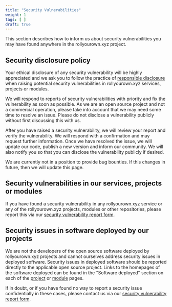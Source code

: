```yaml
---
title: "Security Vulnerabilities"
weight: 1
tags: [ ]
draft: true
---
```


This section describes how to inform us about security vulnerabilities you may have found anywhere in the rollyourown.xyz project.

<!--more-->

## Security disclosure policy

Your ethical disclosure of any security vulnerability will be highly appreciated and we ask you to follow the practice of [responsible disclosure](https://en.wikipedia.org/wiki/Responsible_disclosure) when raising potential security vulnerabilities in rollyourown.xyz services, projects or modules.

We will respond to reports of security vulnerabilities with priority and fix the vulnerability as soon as possible. As we are an open source project and not a commercial operation, please take into account that we may need some time to resolve an issue. Please do not disclose a vulnerability publicly without first discussing this with us.

After you have raised a security vulnerability, we will review your report and verify the vulnerability. We will respond with a confirmation and may request further information. Once we have resolved the issue, we will update our code, publish a new version and inform our community. We will also notify you so that you can disclose the vulnerability publicly if desired.

We are currently not in a position to provide bug bounties. If this changes in future, then we will update this page.

## Security vulnerabilities in our services, projects or modules

If you have found a security vulnerability in any rollyourown.xyz service or any of the rollyourown.xyz projects, modules or other repositories, please report this via our [security vulnerability report form](https://forms.rollyourown.xyz/security-vulnerability).

## Security issues in software deployed by our projects

We are not the developers of the open source software deployed by rollyourown.xyz projects and cannot ourselves address security issues in deployed software. Security issues in deployed software should be reported directly to the applicable open source project. Links to the homepages of the software deployed can be found in the "Software deployed" section on each of the [project](/rollyourown/projects/) or [module](/rollyourown/project_modules/) pages.

If in doubt, or if you have found no way to report a security issue confidentially in these cases, please contact us via our [security vulnerability report form](https://forms.rollyourown.xyz/security-vulnerability).
